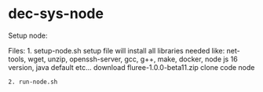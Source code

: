 # dec-sys-node

Setup node:

Files:
    1. setup-node.sh
       setup file will install all libraries needed like:
        net-tools, wget, unzip, openssh-server, gcc, g++, make, docker, node js 16 version, java default etc...
        download fluree-1.0.0-beta11.zip
        clone code node

    2. run-node.sh

